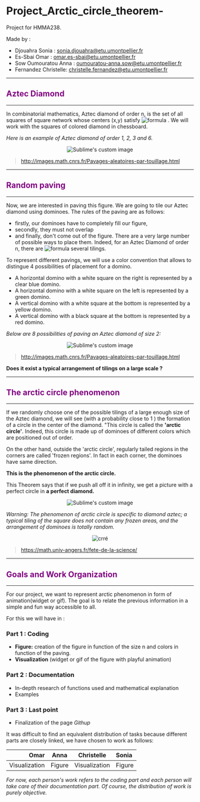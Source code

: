 # Project_Arctic_circle_theorem-
Project for HMMA238.

Made by :
* Djouahra Sonia : sonia.djouahra@etu.umontpellier.fr
* Es-Sbai Omar : omar.es-sbai@etu.umontpellier.fr
* Sow Oumouratou Anna : oumouratou-anna.sow@etu.umontpellier.fr
* Fernandez Christelle: christelle.fernandez@etu.umontpellier.fr

-------------------------------

## <font color="purple">Aztec Diamond </font>
------------------------------------

In combinatorial mathematics, Aztec diamond of order n, is the set of all squares of square network whose centers (x,y) satisfy ![formula](https://render.githubusercontent.com/render/math?math=|%20x%20|%20%2B%20|%20y%20|%20≤%20n.) .
We will work with the squares of colored diamond in chessboard.

*Here is an example of Aztec diamond of order 1, 2, 3 and 6.*

<p align="center">
  <img src="https://user-images.githubusercontent.com/78490299/112157586-a5c83600-8be7-11eb-888d-f195621129ff.png" alt="Sublime's custom image"/>
</p>


>http://images.math.cnrs.fr/Pavages-aleatoires-par-touillage.html


-----------------------------------
## <font color="purple">Random paving </font>
--------------------------------------

Now, we are interested in paving this figure.
We are going to tile our Aztec diamond using dominoes. The rules of the paving are as follows:
- firstly, our dominoes have to completely fill our figure,
- secondly, they must not overlap 
- and finally, don't come out of the figure.
There are a very large number of possible ways to place them. Indeed, for an Aztec Diamond of order n, there are ![formula](https://render.githubusercontent.com/render/math?math=2^{n(n%2B1)/2}) several tilings.

To represent different pavings, we will use a color convention that allows to distingue 4 possibilities of placement for a domino. 
- A horizontal domino with a white square on the right is represented by a clear blue domino.
- A horizontal domino with a white square on the left is represented by a green domino.
- A vertical domino with a white square at the bottom is represented by a yellow domino.
- A vertical domino with a black square at the bottom is represented by a red domino.

*Below are 8 possibilities of paving an Aztec diamond of size 2:*
<p align="center">
  <img src="https://user-images.githubusercontent.com/78490299/112157958-00619200-8be8-11eb-8330-ca0a3d207fee.png" alt="Sublime's custom image"/>
</p>


>http://images.math.cnrs.fr/Pavages-aleatoires-par-touillage.html

__Does it exist a typical arrangement of tilings on a large scale ?__


-------------------

## <font color="purple"> The arctic circle phenomenon </font>
----------------------------------


If we randomly choose one of the possible tilings of a large enough size of the Aztec diamond, we will see (with a probability close to 1 ) the formation of a circle in the center of the diamond. "This circle is called the **'arctic circle'**. Indeed, this circle is made up of dominoes of different colors which are positioned out of order.

On the other hand, outside the 'arctic circle', regularly tailed regions in the corners are called 'frozen regions'. In fact in each corner, the dominoes have same direction.

**This is the phenomenon of the arctic circle.**

This Theorem says that if we push all off it in infinity, we get a picture with a perfect circle in **a perfect diamond.**


<p align="center">
  <img src="https://user-images.githubusercontent.com/78490299/112158817-d3fa4580-8be8-11eb-9dc5-036e8558cc52.png" alt="Sublime's custom image"/>
</p>


*Warning: The phenomenon of arctic circle is specific to diamond aztec; a typical tiling of the square does not contain any frozen areas, and the arrangement of dominoes is totally random.*

<p align="center">
  <img src="https://user-images.githubusercontent.com/78490299/112158874-e1afcb00-8be8-11eb-8554-4396720d6afe.png" alt="crré"/>
</p>



>https://math.univ-angers.fr/fete-de-la-science/

-------------------
## <font color="purple">Goals and Work Organization</font>
----------------

For our project, we want to represent arctic phenomenon in form of animation(widget or gif).
The goal is to relate the previous information in a simple and fun way accessible to all.

For this we will have in :

### Part 1 : Coding
* **Figure:** creation of the figure in function of the size n and colors in function of the paving.
* **Visualization** (widget or gif of the figure with playful animation)

### Part 2 : Documentation
* In-depth research of functions used and mathematical explanation
* Examples


### Part 3 : Last point 
* Finalization of the page *Githup*

It was difficult to find an equivalent distribution of tasks because different parts are closely linked, we have chosen to work as follows:


| Omar | Anna | Christelle | Sonia |
|--:|---------|:--:|:----|
|Visualization|   Figure      | Visualization |    Figure      |


*For now, each person's work refers to the coding part and each person will take care of their documentation part. Of course, the distribution of work is purely objective.*



